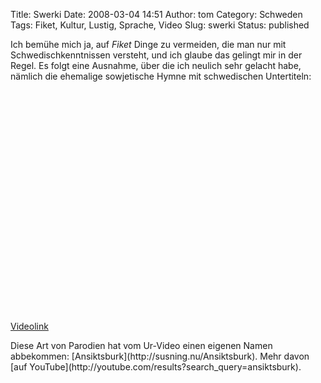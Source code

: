 Title: Swerki
Date: 2008-03-04 14:51
Author: tom
Category: Schweden
Tags: Fiket, Kultur, Lustig, Sprache, Video
Slug: swerki
Status: published

Ich bemühe mich ja, auf *Fiket* Dinge zu vermeiden, die man nur mit
Schwedischkenntnissen versteht, und ich glaube das gelingt mir in der
Regel. Es folgt eine Ausnahme, über die ich neulich sehr gelacht habe,
nämlich die ehemalige sowjetische Hymne mit schwedischen Untertiteln:
<!--more Zum Video &raquo; -->

<p>
<object width="425" height="355">
<param name="movie" value="http://www.youtube.com/v/BivjKSTfq4I"></param><param name="wmode" value="transparent"></param>

<embed src="http://www.youtube.com/v/BivjKSTfq4I" type="application/x-shockwave-flash" wmode="transparent" width="425" height="355">
</embed>
</object>
  
[Videolink](http://youtube.com/watch?v=BivjKSTfq4I)

</p>
Diese Art von Parodien hat vom Ur-Video einen eigenen Namen abbekommen:
[Ansiktsburk](http://susning.nu/Ansiktsburk). Mehr davon [auf
YouTube](http://youtube.com/results?search_query=ansiktsburk).

